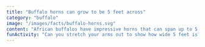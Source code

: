```yaml
---
title: "Buffalo horns can grow to be 5 feet across"
category: "buffalo"
image: "/images/facts/buffalo-horns.svg"
content: "African buffalos have impressive horns that can span up to 5 feet from tip to tip. These horns are used for protection against predators and during competitions between males."
funActivity: "Can you stretch your arms out to show how wide 5 feet is? That's about as wide as a buffalo's horns!"
---
```

